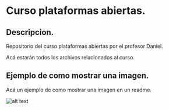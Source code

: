 # Curso plataformas abiertas.

## Descripcion.
Repositorio del curso plataformas abiertas por el profesor Daniel.

Acá estarán todos los archivos relacionados al curso.

## Ejemplo de como mostrar una imagen.

Acá un ejemplo de como mostrar una imagen en un readme.

![alt text](./semana%2003/scripts/diagrama.png "Diagrama")




